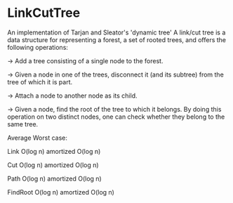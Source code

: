 # LinkCutTree

An implementation of Tarjan and Sleator's 'dynamic tree'
A link/cut tree is a data structure for representing a forest, a set of rooted trees, and offers the following operations:

-> Add a tree consisting of a single node to the forest.

-> Given a node in one of the trees, disconnect it (and its subtree) from the tree of which it is part.

-> Attach a node to another node as its child.

-> Given a node, find the root of the tree to which it belongs. By doing this operation on two distinct nodes, one can check whether they belong to the same tree.
  
Average	Worst case:

Link	O(log n)	amortized O(log n)

Cut	O(log n)	amortized O(log n)

Path	O(log n)	amortized O(log n)

FindRoot	O(log n)	amortized O(log n)
